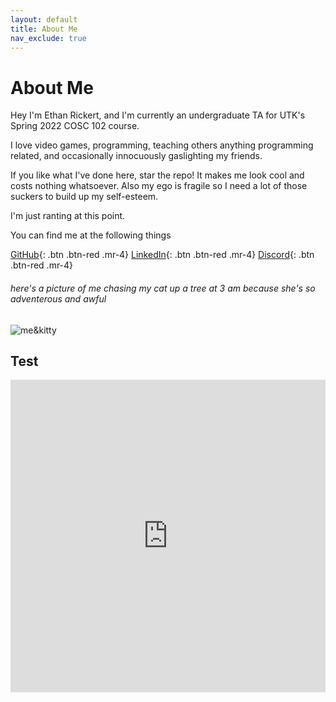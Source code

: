 ```yaml
---
layout: default
title: About Me
nav_exclude: true
---
```


# About Me

Hey I'm Ethan Rickert, and I'm currently an undergraduate TA for UTK's Spring 2022 COSC 102 course.

I love video games, programming, teaching others anything programming related, and occasionally innocuously gaslighting my friends.

If you like what I've done here, star the repo! It makes me look cool and costs nothing whatsoever. Also my ego is fragile so I need a lot of those suckers to build up my self-esteem.

I'm just ranting at this point.

You can find me at the following things

[GitHub](https://github.com/Ethan0429){: .btn .btn-red .mr-4}
[LinkedIn](https://www.linkedin.com/in/ethan-rickert-7817101b6/){: .btn .btn-red .mr-4}
[Discord](https://discord.com/users/191347573464760324/){: .btn .btn-red .mr-4}

###### here's a picture of me chasing my cat up a tree at 3 am because she's so adventerous and awful
![me&kitty](../img/kat.png)

## Test

<iframe frameborder="0" width="100%" height="500px" src="https://replit.com/@souper/cosc102#main.cpp?embed=true"></iframe>